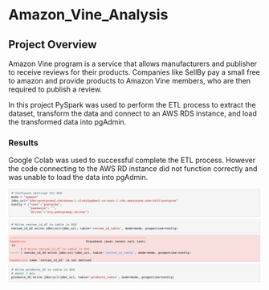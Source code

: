 # Amazon_Vine_Analysis

## Project Overview

Amazon Vine program is a service that allows manufacturers and publisher to receive reviews for their products. Companies like SellBy pay a small free to amazon and provide products to Amazon Vine members, who are then required to publish a review. 

In this project PySpark was used to perform the ETL process to extract the dataset, transform the data and connect to an AWS RDS instance, and load the transformed data into pgAdmin. 

### Results 

Google Colab was used to successful complete the ETL process. However the code connecting to the AWS RD instance did not function correctly and was unable to load the data into pgAdmin. 

![fig1.png]( https://github.com/AjaniBenoit/Amazon_Vine_Analysis/blob/main/Fig1%20.png)

